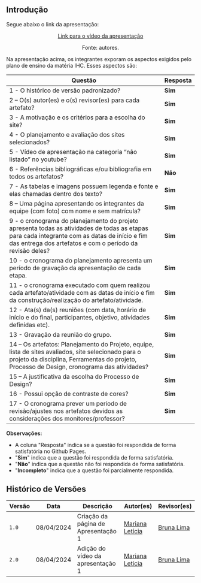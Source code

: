 ## Introdução

<p>Segue abaixo o link da apresentação:</p>

<center>

[Link para o vídeo da apresentação](https://youtu.be/Phbg8mNid14)


Fonte: autores.
</center>

<p>Na apresentação acima, os integrantes exporam os aspectos exigidos pelo plano de ensino da matéria IHC. Esses aspectos são:</p>

| Questão | Resposta |
|---|---|
| 1 - O histórico de versão padronizado? | **Sim** |
| 2 – O(s) autor(es) e o(s) revisor(es) para cada artefato? | **Sim** |
| 3 - A motivação e os critérios para a escolha do site? | **Sim** |
| 4 - O planejamento e avaliação dos sites selecionados? | **Sim** |
| 5 - Vídeo de apresentação na categoria “não listado” no youtube? | **Sim** |
| 6 - Referências bibliográficas e/ou bibliografia em todos os artefatos? | **Não** |
| 7 - As tabelas e imagens possuem legenda e fonte e elas chamadas dentro dos texto? | **Sim** |
| 8 – Uma página apresentando os integrantes da equipe (com foto) com nome e sem matrícula? | **Sim** |
| 9 - o cronograma do planejamento do projeto apresenta todas as atividades de todas as etapas para cada integrante com as datas de início e fim das entrega dos artefatos e com o período da revisão deles? | **Sim** |
| 10 - o cronograma do planejamento apresenta um período de gravação da apresentação de cada etapa. | **Sim** |
| 11 - o cronograma executado com quem realizou cada artefato/atividade com as datas de início e fim da construção/realização do artefato/atividade. | **Sim** |
| 12 - Ata(s) da(s) reuniões (com data, horário de início e do final, participantes, objetivo, atividades definidas etc). | **Sim** |
| 13 - Gravação da reunião do grupo. | **Sim** |
| 14 – Os artefatos: Planejamento do Projeto, equipe, lista de sites avaliados, site selecionado para o projeto da disciplina, Ferramentas do projeto, Processo de Design, cronograma das atividades? | **Sim** |
| 15 – A justificativa da escolha do Processo de Design? | **Sim** |
| 16 - Possui opção de contraste de cores? | **Sim** |
| 17 - O cronograma prever um período de revisão/ajustes nos artefatos devidos as considerações dos monitores/professor? | **Sim** |

**Observações:**

* A coluna "Resposta" indica se a questão foi respondida de forma satisfatória no Github Pages.
* "**Sim**" indica que a questão foi respondida de forma satisfatória.
* "**Não**" indica que a questão não foi respondida de forma satisfatória.
* "**Incompleto**" indica que a questão foi parcialmente respondida.

## Histórico de Versões

| Versão |    Data    | Descrição                                 | Autor(es)                                       | Revisor(es)                                    |
| ------ | :--------: | ----------------------------------------- | ----------------------------------------------- | ---------------------------------------------- |
| `1.0`   | 08/04/2024 | Criação da página de Apresentação 1                         | [Mariana Letícia](https://github.com/Marianannn) | [Bruna Lima](https://github.com/libruna)        | 
| `2.0`   | 08/04/2024 | Adição do vídeo da apresentação 1                       | [Mariana Letícia](https://github.com/Marianannn) | [Bruna Lima](https://github.com/libruna)        | 